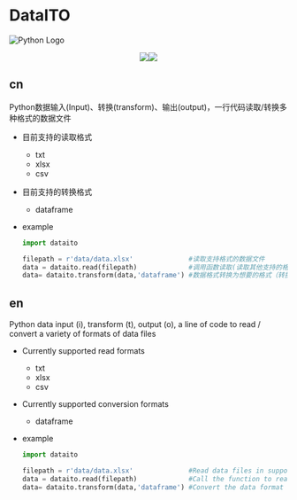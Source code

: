 # DataITO

![Python Logo](https://www.python.org/static/community_logos/python-logo.png "Sample inline image")

<center><img src="https://camo.githubusercontent.com/8ea5ab2f59ce09a175cb2fd87d0a75b86bde024cbb8b96a596f9d698a89dea15/68747470733a2f2f696d672e736869656c64732e696f2f62616467652f636f707972696768742d4d49542d677265656e"><img src="https://camo.githubusercontent.com/036c3fa7badfd718f1d5f594921b9eeb0f3122a0529d3f4113aeb584cae74f1b/68747470733a2f2f696d672e736869656c64732e696f2f62616467652f707974686f6e2d646174612d626c7565"></center>

## cn

Python数据输入(Input)、转换(transform)、输出(output)，一行代码读取/转换多种格式的数据文件

- 目前支持的读取格式

  - txt
  - xlsx
  - csv

- 目前支持的转换格式

  - dataframe

  

- example

  ```python
  import dataito
  
  filepath = r'data/data.xlsx'				#读取支持格式的数据文件
  data = dataito.read(filepath)				#调用函数读取(读取其他支持的格式也是这个函数)
  data= dataito.transform(data,'dataframe')	#数据格式转换为想要的格式（转换为其他支持的格式也是这个）
  ```

  

## en

Python data input (i), transform (t), output (o), a line of code to read / convert a variety of formats of data files

- Currently supported read formats

  - txt
  - xlsx
  - csv

- Currently supported conversion formats

  - dataframe

- example

  ```python
  import dataito
  
  filepath = r'data/data.xlsx'				#Read data files in supported formats
  data = dataito.read(filepath)				#Call the function to read (read other supported formats as well as this function)
  data= dataito.transform(data,'dataframe')	#Convert the data format to the desired format (and other supported formats)
  
  ```

  